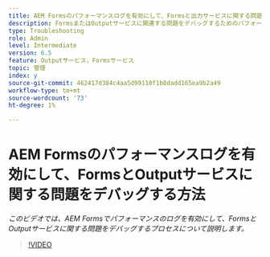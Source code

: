 ```yaml
---
title: AEM Formsのパフォーマンスログを有効にして、Formsと出力サービスに関する問題をデバッグする方法
description: FormsまたはOutputサービスに関連する問題をデバッグするためのパフォーマンスログを有効にする手順
type: Troubleshooting
role: Admin
level: Intermediate
version: 6.5
feature: Outputサービス，Formsサービス
topic: 管理
index: y
source-git-commit: 462417d384c4aa5d99110f1b8dadd165ea9b2a49
workflow-type: tm+mt
source-wordcount: '73'
ht-degree: 1%

---
```



# AEM Formsのパフォーマンスログを有効にして、FormsとOutputサービスに関する問題をデバッグする方法

*このビデオでは、AEM Formsでパフォーマンスのログを有効にして、FormsとOutputサービスに関する問題をデバッグするプロセスについて説明します。*

>[!VIDEO](https://video.tv.adobe.com/v/335499?quality=9&learn=on)
